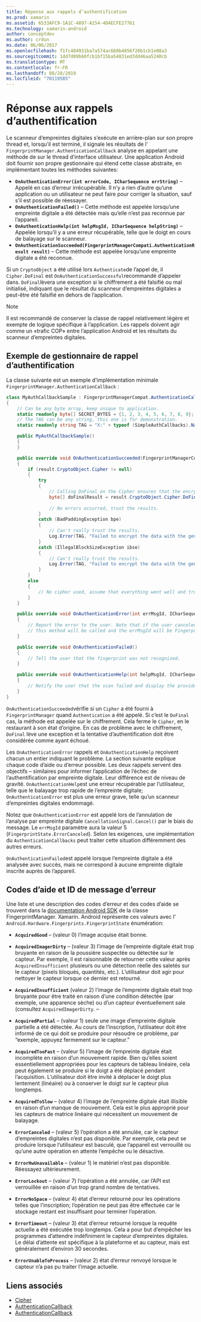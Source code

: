 ```yaml
---
title: Réponse aux rappels d’authentification
ms.prod: xamarin
ms.assetid: 6533AFC9-1A1C-4897-A154-4D4ECFE27761
ms.technology: xamarin-android
author: conceptdev
ms.author: crdun
ms.date: 06/06/2017
ms.openlocfilehash: f1fc484931ba7a574ac660b4856f20b1cb1e08a3
ms.sourcegitcommit: 1dd7d09b60fcb1bf15ba54831ed3dd46aa5240cb
ms.translationtype: MT
ms.contentlocale: fr-FR
ms.lasthandoff: 08/28/2019
ms.locfileid: "70119585"
---
```

# <a name="responding-to-authentication-callbacks"></a>Réponse aux rappels d’authentification

Le scanneur d’empreintes digitales s’exécute en arrière-plan sur son propre thread et, lorsqu’il est terminé, il signale les résultats de l' `FingerprintManager.AuthenticationCallback` analyse en appelant une méthode de sur le thread d’interface utilisateur. Une application Android doit fournir son propre gestionnaire qui étend cette classe abstraite, en implémentant toutes les méthodes suivantes:

- **`OnAuthenticationError(int errorCode, ICharSequence errString)`** &ndash; Appelé en cas d’erreur irrécupérable. Il n’y a rien d’autre qu’une application ou un utilisateur ne peut faire pour corriger la situation, sauf s’il est possible de réessayer.
- **`OnAuthenticationFailed()`** &ndash; Cette méthode est appelée lorsqu’une empreinte digitale a été détectée mais qu’elle n’est pas reconnue par l’appareil.
- **`OnAuthenticationHelp(int helpMsgId, ICharSequence helpString)`** &ndash; Appelée lorsqu’il y a une erreur récupérable, telle que le doigt en cours de balayage sur le scanneur.
- **`OnAuthenticationSucceeded(FingerprintManagerCompati.AuthenticationResult result)`** &ndash; Cette méthode est appelée lorsqu’une empreinte digitale a été reconnue.

Si un `CryptoObject` a été utilisé lors `Authenticate`de l’appel de, il `Cipher.DoFinal` est `OnAuthenticationSuccessful`recommandé d’appeler dans.
`DoFinal`lèvera une exception si le chiffrement a été falsifié ou mal initialisé, indiquant que le résultat du scanneur d’empreintes digitales a peut-être été falsifié en dehors de l’application.


> [!NOTE]
> Il est recommandé de conserver la classe de rappel relativement légère et exempte de logique spécifique à l’application. Les rappels doivent agir comme un «trafic COP» entre l’application Android et les résultats du scanneur d’empreintes digitales.

## <a name="a-sample-authentication-callback-handler"></a>Exemple de gestionnaire de rappel d’authentification

La classe suivante est un exemple d’implémentation minimale `FingerprintManager.AuthenticationCallback` : 

```csharp
class MyAuthCallbackSample : FingerprintManagerCompat.AuthenticationCallback
{
    // Can be any byte array, keep unique to application.
    static readonly byte[] SECRET_BYTES = {1, 2, 3, 4, 5, 6, 7, 8, 9};
    // The TAG can be any string, this one is for demonstration.
    static readonly string TAG = "X:" + typeof (SimpleAuthCallbacks).Name;

    public MyAuthCallbackSample()
    {
    }

    public override void OnAuthenticationSucceeded(FingerprintManagerCompat.AuthenticationResult result)
    {
        if (result.CryptoObject.Cipher != null) 
        {
            try
            {
                // Calling DoFinal on the Cipher ensures that the encryption worked.
                byte[] doFinalResult = result.CryptoObject.Cipher.DoFinal(SECRET_BYTES);
    
                // No errors occurred, trust the results.              
            }
            catch (BadPaddingException bpe)
            {
                // Can't really trust the results.
                Log.Error(TAG, "Failed to encrypt the data with the generated key." + bpe);
            }
            catch (IllegalBlockSizeException ibse)
            {
                // Can't really trust the results.
                Log.Error(TAG, "Failed to encrypt the data with the generated key." + ibse);
            }
        }
        else
        {
            // No cipher used, assume that everything went well and trust the results.
        }
    }

    public override void OnAuthenticationError(int errMsgId, ICharSequence errString)
    {
        // Report the error to the user. Note that if the user canceled the scan,
        // this method will be called and the errMsgId will be FingerprintState.ErrorCanceled.
    }

    public override void OnAuthenticationFailed()
    {
        // Tell the user that the fingerprint was not recognized.
    }

    public override void OnAuthenticationHelp(int helpMsgId, ICharSequence helpString)
    {
        // Notify the user that the scan failed and display the provided hint.
    }
}
```

`OnAuthenticationSucceeded`vérifie si un `Cipher` a été fourni à `FingerprintManager` quand `Authentication` a été appelé. Si c’est le `DoFinal` cas, la méthode est appelée sur le chiffrement. Cela ferme le `Cipher`, en le restaurant à son état d’origine. En cas de problème avec le chiffrement, `DoFinal` lève une exception et la tentative d’authentification doit être considérée comme ayant échoué.

Les `OnAuthenticationError` rappels et `OnAuthenticationHelp` reçoivent chacun un entier indiquant le problème. La section suivante explique chaque code d’aide ou d’erreur possible. Les deux rappels servent des objectifs &ndash; similaires pour informer l’application de l’échec de l’authentification par empreinte digitale. Leur différence est de niveau de gravité. `OnAuthenticationHelp`est une erreur récupérable par l’utilisateur, telle que le balayage trop rapide de l’empreinte digitale; `OnAuthenticationError` est plus une erreur grave, telle qu’un scanneur d’empreintes digitales endommagé.

Notez que `OnAuthenticationError` est appelé lors de l’annulation de l’analyse par empreinte digitale `CancellationSignal.Cancel()` par le biais du message. Le `errMsgId` paramètre aura la valeur 5 (`FingerprintState.ErrorCanceled`). Selon les exigences, une implémentation du `AuthenticationCallbacks` peut traiter cette situation différemment des autres erreurs. 

`OnAuthenticationFailed`est appelé lorsque l’empreinte digitale a été analysée avec succès, mais ne correspond à aucune empreinte digitale inscrite auprès de l’appareil. 

## <a name="help-codes-and-error-message-ids"></a>Codes d’aide et ID de message d’erreur 

Une liste et une description des codes d’erreur et des codes d’aide se trouvent dans la [documentation Android SDK](https://developer.android.com/reference/android/hardware/fingerprint/FingerprintManager.html#FINGERPRINT_ACQUIRED_GOOD) de la classe FingerprintManager. Xamarin. Android représente ces valeurs avec l' `Android.Hardware.Fingerprints.FingerprintState` énumération:


- **`AcquiredGood`** &ndash; (valeur 0) l’image acquise était bonne.


- **`AcquiredImagerDirty`** &ndash; (valeur 3) l’image de l’empreinte digitale était trop bruyante en raison de la poussière suspectée ou détectée sur le capteur. Par exemple, il est raisonnable de retourner cette valeur après `AcquiredInsufficient` plusieurs ou une détection réelle des saletés sur le capteur (pixels bloqués, quantités, etc.). L’utilisateur doit agir pour nettoyer le capteur lorsque ce dernier est retourné.


- **`AcquiredInsufficient`** (valeur 2) l’image de l’empreinte digitale était trop bruyante pour être traité en raison d’une condition détectée (par exemple, une apparence sèche) ou d’un capteur éventuellement sale (consultez `AcquiredImagerDirty`. &ndash;



- **`AcquiredPartial`** &ndash; (valeur 1) seule une image d’empreinte digitale partielle a été détectée. Au cours de l’inscription, l’utilisateur doit être informé de ce qui doit se produire pour résoudre ce problème, par &ldquo;exemple, appuyez fermement sur le capteur.&rdquo;



- **`AcquiredTooFast`** &ndash; (valeur 5) l’image de l’empreinte digitale était incomplète en raison d’un mouvement rapide. Bien qu’elles soient essentiellement appropriées pour les capteurs de tableau linéaire, cela peut également se produire si le doigt a été déplacé pendant l’acquisition. L’utilisateur doit être invité à déplacer le doigt plus lentement (linéaire) ou à conserver le doigt sur le capteur plus longtemps.




- **`AcquiredToSlow`** &ndash; (valeur 4) l’image de l’empreinte digitale était illisible en raison d’un manque de mouvement. Cela est le plus approprié pour les capteurs de matrice linéaire qui nécessitent un mouvement de balayage.



- **`ErrorCanceled`** &ndash; (valeur 5) l’opération a été annulée, car le capteur d’empreintes digitales n’est pas disponible. Par exemple, cela peut se produire lorsque l’utilisateur est basculé, que l’appareil est verrouillé ou qu’une autre opération en attente l’empêche ou le désactive.



- **`ErrorHwUnavailable`** &ndash; (valeur 1) le matériel n’est pas disponible. Réessayez ultérieurement.




- **`ErrorLockout`** &ndash; (valeur 7) l’opération a été annulée, car l’API est verrouillée en raison d’un trop grand nombre de tentatives.




- **`ErrorNoSpace`** &ndash; (valeur 4) état d’erreur retourné pour les opérations telles que l’inscription; l’opération ne peut pas être effectuée car le stockage restant est insuffisant pour terminer l’opération.



- **`ErrorTimeout`** &ndash; (valeur 3) état d’erreur retourné lorsque la requête actuelle a été exécutée trop longtemps. Cela a pour but d’empêcher les programmes d’attendre indéfiniment le capteur d’empreintes digitales. Le délai d’attente est spécifique à la plateforme et au capteur, mais est généralement d’environ 30 secondes.



- **`ErrorUnableToProcess`** &ndash; (valeur 2) état d’erreur renvoyé lorsque le capteur n’a pas pu traiter l’image actuelle.



## <a name="related-links"></a>Liens associés

- [Cipher](https://docs.oracle.com/javase/7/docs/api/javax/crypto/Cipher.html)
- [AuthenticationCallback](https://developer.android.com/reference/android/hardware/fingerprint/FingerprintManager.AuthenticationCallback.html)
- [AuthenticationCallback](https://developer.android.com/reference/android/support/v4/hardware/fingerprint/FingerprintManagerCompat.AuthenticationCallback.html)
